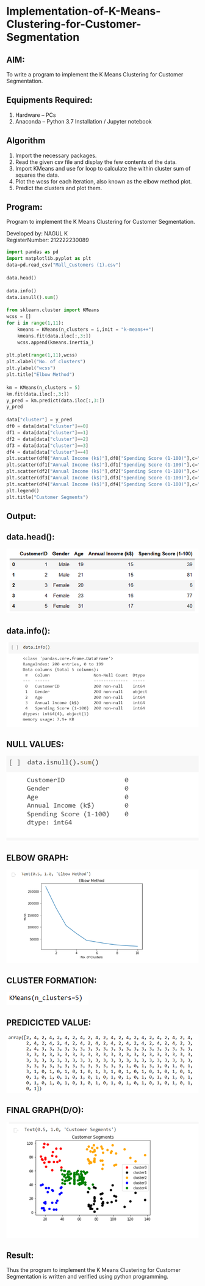 # Implementation-of-K-Means-Clustering-for-Customer-Segmentation

## AIM:

To write a program to implement the K Means Clustering for Customer Segmentation.

## Equipments Required:

1. Hardware – PCs
2. Anaconda – Python 3.7 Installation / Jupyter notebook

## Algorithm

1. Import the necessary packages.
2. Read the given csv file and display the few contents of the data.
3. Import KMeans and use for loop to calculate the within cluster sum of squares the data.
4. Plot the wcss for each iteration, also known as the elbow method plot.
5. Predict the clusters and plot them.

## Program:

Program to implement the K Means Clustering for Customer Segmentation.

Developed by: NAGUL K  
RegisterNumber: 212222230089

```python
import pandas as pd
import matplotlib.pyplot as plt
data=pd.read_csv("Mall_Customers (1).csv")

data.head()

data.info()
data.isnull().sum()

from sklearn.cluster import KMeans
wcss = []
for i in range(1,11):
    kmeans = KMeans(n_clusters = i,init = "k-means++")
    kmeans.fit(data.iloc[:,3:])
    wcss.append(kmeans.inertia_)

plt.plot(range(1,11),wcss)
plt.xlabel("No. of clusters")
plt.ylabel("wcss")
plt.title("Elbow Method")

km = KMeans(n_clusters = 5)
km.fit(data.iloc[:,3:])
y_pred = km.predict(data.iloc[:,3:])
y_pred

data["cluster"] = y_pred
df0 = data[data["cluster"]==0]
df1 = data[data["cluster"]==1]
df2 = data[data["cluster"]==2]
df3 = data[data["cluster"]==3]
df4 = data[data["cluster"]==4]
plt.scatter(df0["Annual Income (k$)"],df0["Spending Score (1-100)"],c="red",label="cluster0")
plt.scatter(df1["Annual Income (k$)"],df1["Spending Score (1-100)"],c="black",label="cluster1")
plt.scatter(df2["Annual Income (k$)"],df2["Spending Score (1-100)"],c="blue",label="cluster2")
plt.scatter(df3["Annual Income (k$)"],df3["Spending Score (1-100)"],c="green",label="cluster3")
plt.scatter(df4["Annual Income (k$)"],df4["Spending Score (1-100)"],c="magenta",label="cluster4")
plt.legend()
plt.title("Customer Segments")

```

## Output:

## data.head():

![K Means Clustering for Customer Segmentation](/Exp8_1.png)

## data.info():

![K Means Clustering for Customer Segmentation](/c2.png)

## NULL VALUES:

![K Means Clustering for Customer Segmentation](/c3.png)

## ELBOW GRAPH:

![K Means Clustering for Customer Segmentation](/c4.png)

## CLUSTER FORMATION:

![K Means Clustering for Customer Segmentation](/Exp8_5.png)

## PREDICICTED VALUE:

![K Means Clustering for Customer Segmentation](/Exp8_6.png)

## FINAL GRAPH(D/O):

![K Means Clustering for Customer Segmentation](/c7.png)

## Result:

Thus the program to implement the K Means Clustering for Customer Segmentation is written and verified using python programming.

